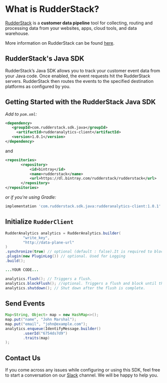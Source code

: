 
# What is RudderStack?

[RudderStack](https://rudderstack.com/) is a **customer data pipeline** tool for collecting, routing and processing data from your websites, apps, cloud tools, and data warehouse.

More information on RudderStack can be found [here](https://github.com/rudderlabs/rudder-server).

## RudderStack's Java SDK

RudderStack’s Java SDK allows you to track your customer event data from your Java code. Once enabled, the event requests hit the RudderStack servers. RudderStack then routes the events to the specified destination platforms as configured by you.

## Getting Started with the RudderStack Java SDK

*Add to `pom.xml`:*

```xml
<dependency>
   <groupId>com.rudderstack.sdk.java</groupId>
	 <artifactId>rudderanalytics-client</artifactId>
   <version>1.0.1</version>
</dependency>
```
and
```xml
<repositories>
       <repository>
           <id>bintray</id>
           <name>rudderstack</name>
           <url>https://dl.bintray.com/rudderstack/rudderstack</url>
       </repository>
</repositories>
```

*or if you're using Gradle:*

```bash
implementation 'com.rudderstack.sdk.java:rudderanalytics-client:1.0.1'
```

## Initialize ```RudderClient```

```java 
RudderAnalytics analytics = RudderAnalytics.builder(
        "write_key",
        "http://data-plane-url"
)
.synchronize(true) // optional (default : false).It is required to block further method invocation until the flush completes.
.plugin(new PluginLog()) // optional. Used for Logging 
.build();

...YOUR CODE...

analytics.flush(); // Triggers a flush.
analytics.blockFlush(); //optional. Triggers a flush and block until the flush completes. Required in case of Synchronize. It calls implicitly the `flush` method. So, explicit `flush` call is not required.
analytics.shutdown(); // Shut down after the flush is complete.
```

## Send Events

```java
Map<String, Object> map = new HashMap<>();
map.put("name", "John Marshal");
map.put("email", "john@example.com");
analytics.enqueue(IdentifyMessage.builder()
        .userId("6754ds7d9")
        .traits(map)
);
```

## Contact Us

If you come across any issues while configuring or using this SDK, feel free to start a conversation on our [Slack](https://resources.rudderstack.com/join-rudderstack-slack) channel. We will be happy to help you.
